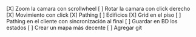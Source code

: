 
[X] Zoom la camara con scrollwheel
[ ] Rotar la camara con click derecho
[X] Movimiento con click
[X] Pathing
[ ] Edificios
[X] Grid en el piso
[ ] Pathing en el cliente con sincronización al final
[ ] Guardar en BD los estados
[ ] Crear un mapa más decente
[ ] Agregar git